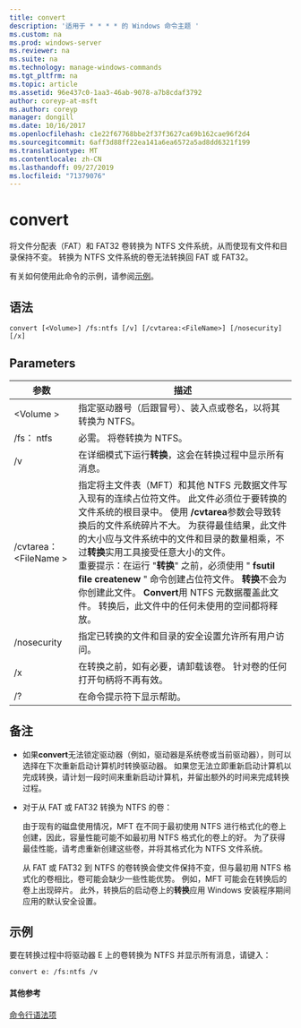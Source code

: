```yaml
---
title: convert
description: '适用于 * * * * 的 Windows 命令主题 '
ms.custom: na
ms.prod: windows-server
ms.reviewer: na
ms.suite: na
ms.technology: manage-windows-commands
ms.tgt_pltfrm: na
ms.topic: article
ms.assetid: 96e437c0-1aa3-46ab-9078-a7b8cdaf3792
author: coreyp-at-msft
ms.author: coreyp
manager: dongill
ms.date: 10/16/2017
ms.openlocfilehash: c1e22f67768bbe2f37f3627ca69b162cae96f2d4
ms.sourcegitcommit: 6aff3d88ff22ea141a6ea6572a5ad8dd6321f199
ms.translationtype: MT
ms.contentlocale: zh-CN
ms.lasthandoff: 09/27/2019
ms.locfileid: "71379076"
---
```

# <a name="convert"></a>convert



将文件分配表（FAT）和 FAT32 卷转换为 NTFS 文件系统，从而使现有文件和目录保持不变。 转换为 NTFS 文件系统的卷无法转换回 FAT 或 FAT32。

有关如何使用此命令的示例，请参阅[示例](#BKMK_examples)。

## <a name="syntax"></a>语法

```
convert [<Volume>] /fs:ntfs [/v] [/cvtarea:<FileName>] [/nosecurity] [/x]
```

## <a name="parameters"></a>Parameters

|参数|描述|
|---------|-----------|
|\<Volume >|指定驱动器号（后跟冒号）、装入点或卷名，以将其转换为 NTFS。|
|/fs： ntfs|必需。 将卷转换为 NTFS。|
|/v|在详细模式下运行**转换**，这会在转换过程中显示所有消息。|
|/cvtarea： \<FileName >|指定将主文件表（MFT）和其他 NTFS 元数据文件写入现有的连续占位符文件。 此文件必须位于要转换的文件系统的根目录中。 使用 **/cvtarea**参数会导致转换后的文件系统碎片不大。 为获得最佳结果，此文件的大小应与文件系统中的文件和目录的数量相乘，不过**转换**实用工具接受任意大小的文件。</br>重要提示：在运行 "**转换**" 之前，必须使用 " **fsutil file createnew** " 命令创建占位符文件。 **转换**不会为你创建此文件。 **Convert**用 NTFS 元数据覆盖此文件。 转换后，此文件中的任何未使用的空间都将释放。|
|/nosecurity|指定已转换的文件和目录的安全设置允许所有用户访问。|
|/x|在转换之前，如有必要，请卸载该卷。 针对卷的任何打开句柄将不再有效。|
|/?|在命令提示符下显示帮助。|

## <a name="remarks"></a>备注

-   如果**convert**无法锁定驱动器（例如，驱动器是系统卷或当前驱动器），则可以选择在下次重新启动计算机时转换驱动器。 如果您无法立即重新启动计算机以完成转换，请计划一段时间来重新启动计算机，并留出额外的时间来完成转换过程。
-   对于从 FAT 或 FAT32 转换为 NTFS 的卷：

    由于现有的磁盘使用情况，MFT 在不同于最初使用 NTFS 进行格式化的卷上创建，因此，容量性能可能不如最初用 NTFS 格式化的卷上的好。 为了获得最佳性能，请考虑重新创建这些卷，并将其格式化为 NTFS 文件系统。

    从 FAT 或 FAT32 到 NTFS 的卷转换会使文件保持不变，但与最初用 NTFS 格式化的卷相比，卷可能会缺少一些性能优势。 例如，MFT 可能会在转换后的卷上出现碎片。 此外，转换后的启动卷上的**转换**应用 Windows 安装程序期间应用的默认安全设置。

## <a name="BKMK_examples"></a>示例

要在转换过程中将驱动器 E 上的卷转换为 NTFS 并显示所有消息，请键入：
```
convert e: /fs:ntfs /v
```

#### <a name="additional-references"></a>其他参考

[命令行语法项](command-line-syntax-key.md)